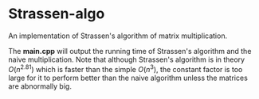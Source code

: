 # Strassen-algo

An implementation of Strassen's algorithm of matrix multiplication.

The **main.cpp** will output the running time of Strassen's algorithm and the naive multiplication. Note that although Strassen's algorithm is in theory $O(n^{2.81})$ which is faster than the simple $O(n^3)$, the constant factor is too large for it to perform better than the naive algorithm unless the matrices are abnormally big.